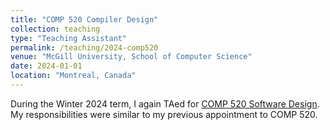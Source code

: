 ```yaml
---
title: "COMP 520 Compiler Design"
collection: teaching
type: "Teaching Assistant"
permalink: /teaching/2024-comp520
venue: "McGill University, School of Computer Science"
date: 2024-01-01
location: "Montreal, Canada"
---
```


During the Winter 2024 term, I again TAed for [COMP 520 Software Design](https://www.mcgill.ca/study/2023-2024/courses/comp-520).
My responsibilities were similar to my previous appointment to COMP 520.
